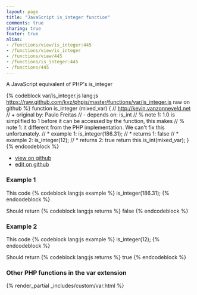 ```yaml
---
layout: page
title: "JavaScript is_integer function"
comments: true
sharing: true
footer: true
alias:
- /functions/view/is_integer:445
- /functions/view/is_integer
- /functions/view/445
- /functions/is_integer:445
- /functions/445
---
```

<!-- Generated by Rakefile:build -->
A JavaScript equivalent of PHP's is_integer

{% codeblock var/is_integer.js lang:js https://raw.github.com/kvz/phpjs/master/functions/var/is_integer.js raw on github %}
function is_integer (mixed_var) {
  // http://kevin.vanzonneveld.net
  // +   original by: Paulo Freitas
  //  -   depends on: is_int
  // %        note 1: 1.0 is simplified to 1 before it can be accessed by the function, this makes
  // %        note 1: it different from the PHP implementation. We can't fix this unfortunately.
  // *     example 1: is_integer(186.31);
  // *     returns 1: false
  // *     example 2: is_integer(12);
  // *     returns 2: true
  return this.is_int(mixed_var);
}
{% endcodeblock %}

 - [view on github](https://github.com/kvz/phpjs/blob/master/functions/var/is_integer.js)
 - [edit on github](https://github.com/kvz/phpjs/edit/master/functions/var/is_integer.js)

### Example 1
This code
{% codeblock lang:js example %}
is_integer(186.31);
{% endcodeblock %}

Should return
{% codeblock lang:js returns %}
false
{% endcodeblock %}

### Example 2
This code
{% codeblock lang:js example %}
is_integer(12);
{% endcodeblock %}

Should return
{% codeblock lang:js returns %}
true
{% endcodeblock %}


### Other PHP functions in the var extension
{% render_partial _includes/custom/var.html %}
